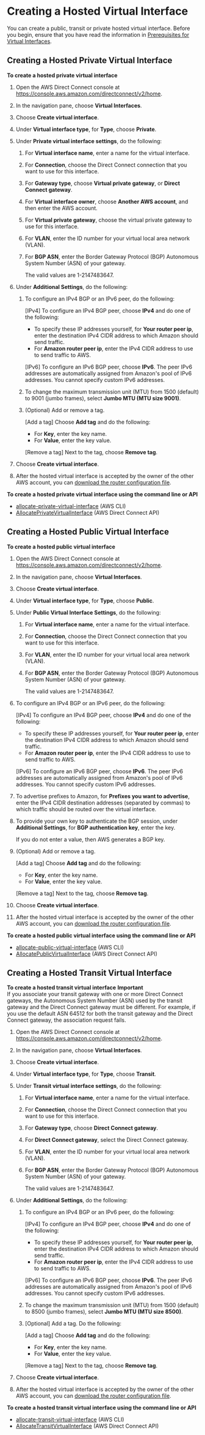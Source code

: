 # Creating a Hosted Virtual Interface<a name="createhostedvirtualinterface"></a>

You can create a public, transit or private hosted virtual interface\. Before you begin, ensure that you have read the information in [Prerequisites for Virtual Interfaces](WorkingWithVirtualInterfaces.md#vif-prerequisites)\.

## Creating a Hosted Private Virtual Interface<a name="create-hosted-private-vif"></a>

**To create a hosted private virtual interface**

1. Open the AWS Direct Connect console at [https://console\.aws\.amazon\.com/directconnect/v2/home](https://console.aws.amazon.com/directconnect/v2/home)\.

1. In the navigation pane, choose **Virtual Interfaces**\.

1. Choose **Create virtual interface**\.

1. Under **Virtual interface type**, for **Type**, choose **Private**\.

1. Under **Private virtual interface settings**, do the following:

   1. For **Virtual interface name**, enter a name for the virtual interface\.

   1. For **Connection**, choose the Direct Connect connection that you want to use for this interface\.

   1. For **Gateway type**, choose **Virtual private gateway**, or **Direct Connect gateway**\. 

   1. For **Virtual interface owner**, choose **Another AWS account**, and then enter the AWS account\. 

   1. For **Virtual private gateway**, choose the virtual private gateway to use for this interface\.

   1. For **VLAN**, enter the ID number for your virtual local area network \(VLAN\)\. 

   1. For **BGP ASN**, enter the Border Gateway Protocol \(BGP\) Autonomous System Number \(ASN\) of your gateway\.

      The valid values are 1\-2147483647\.

1. Under **Additional Settings**, do the following:

   1. To configure an IPv4 BGP or an IPv6 peer, do the following:

      \[IPv4\] To configure an IPv4 BGP peer, choose **IPv4** and do one of the following:
      + To specify these IP addresses yourself, for **Your router peer ip**, enter the destination IPv4 CIDR address to which Amazon should send traffic\. 
      + For **Amazon router peer ip**, enter the IPv4 CIDR address to use to send traffic to AWS\.

      \[IPv6\] To configure an IPv6 BGP peer, choose **IPv6**\. The peer IPv6 addresses are automatically assigned from Amazon's pool of IPv6 addresses\. You cannot specify custom IPv6 addresses\.

   1. To change the maximum transmission unit \(MTU\) from 1500 \(default\) to 9001 \(jumbo frames\), select **Jumbo MTU \(MTU size 9001\)**\.

   1. \(Optional\) Add or remove a tag\.

      \[Add a tag\] Choose **Add tag** and do the following:
      + For **Key**, enter the key name\.
      + For **Value**, enter the key value\.

      \[Remove a tag\] Next to the tag, choose **Remove tag**\.

1. Choose **Create virtual interface**\.

1. After the hosted virtual interface is accepted by the owner of the other AWS account, you can [download the router configuration file](create-vif.md#vif-router-config)\.

**To create a hosted private virtual interface using the command line or API**
+ [allocate\-private\-virtual\-interface](https://docs.aws.amazon.com/cli/latest/reference/directconnect/allocate-private-virtual-interface.html) \(AWS CLI\)
+ [AllocatePrivateVirtualInterface](https://docs.aws.amazon.com/directconnect/latest/APIReference/API_AllocatePrivateVirtualInterface.html) \(AWS Direct Connect API\)

## Creating a Hosted Public Virtual Interface<a name="create-hosted-public-vif"></a>

**To create a hosted public virtual interface**

1. Open the AWS Direct Connect console at [https://console\.aws\.amazon\.com/directconnect/v2/home](https://console.aws.amazon.com/directconnect/v2/home)\.

1. In the navigation pane, choose **Virtual Interfaces**\.

1. Choose **Create virtual interface**\.

1. Under **Virtual interface type**, for **Type**, choose **Public**\.

1. Under **Public Virtual Interface Settings**, do the following:

   1. For **Virtual interface name**, enter a name for the virtual interface\.

   1. For **Connection**, choose the Direct Connect connection that you want to use for this interface\.

   1. For **VLAN**, enter the ID number for your virtual local area network \(VLAN\)\. 

   1. For **BGP ASN**, enter the Border Gateway Protocol \(BGP\) Autonomous System Number \(ASN\) of your gateway\.

      The valid values are 1\-2147483647\.

1. To configure an IPv4 BGP or an IPv6 peer, do the following:

   \[IPv4\] To configure an IPv4 BGP peer, choose **IPv4** and do one of the following:
   + To specify these IP addresses yourself, for **Your router peer ip**, enter the destination IPv4 CIDR address to which Amazon should send traffic\. 
   + For **Amazon router peer ip**, enter the IPv4 CIDR address to use to send traffic to AWS\.

   \[IPv6\] To configure an IPv6 BGP peer, choose **IPv6**\. The peer IPv6 addresses are automatically assigned from Amazon's pool of IPv6 addresses\. You cannot specify custom IPv6 addresses\.

1. To advertise prefixes to Amazon, for **Prefixes you want to advertise**, enter the IPv4 CIDR destination addresses \(separated by commas\) to which traffic should be routed over the virtual interface\. 

1. To provide your own key to authenticate the BGP session, under **Additional Settings**, for **BGP authentication key**, enter the key\.

   If you do not enter a value, then AWS generates a BGP key\.

1. \(Optional\) Add or remove a tag\.

   \[Add a tag\] Choose **Add tag** and do the following:
   + For **Key**, enter the key name\.
   + For **Value**, enter the key value\.

   \[Remove a tag\] Next to the tag, choose **Remove tag**\.

1. Choose **Create virtual interface**\.

1. After the hosted virtual interface is accepted by the owner of the other AWS account, you can [download the router configuration file](create-vif.md#vif-router-config)\.

**To create a hosted public virtual interface using the command line or API**
+ [allocate\-public\-virtual\-interface](https://docs.aws.amazon.com/cli/latest/reference/directconnect/allocate-public-virtual-interface.html) \(AWS CLI\)
+ [AllocatePublicVirtualInterface](https://docs.aws.amazon.com/directconnect/latest/APIReference/API_AllocatePublicVirtualInterface.html) \(AWS Direct Connect API\)

## Creating a Hosted Transit Virtual Interface<a name="create-hosted-transit-vif"></a>

**To create a hosted transit virtual interface**
**Important**  
If you associate your transit gateway with one or more Direct Connect gateways, the Autonomous System Number \(ASN\) used by the transit gateway and the Direct Connect gateway must be different\. For example, if you use the default ASN 64512 for both the transit gateway and the Direct Connect gateway, the association request fails\.

1. Open the AWS Direct Connect console at [https://console\.aws\.amazon\.com/directconnect/v2/home](https://console.aws.amazon.com/directconnect/v2/home)\.

1. In the navigation pane, choose **Virtual Interfaces**\.

1. Choose **Create virtual interface**\.

1. Under **Virtual interface type**, for **Type**, choose **Transit**\.

1. Under **Transit virtual interface settings**, do the following:

   1. For **Virtual interface name**, enter a name for the virtual interface\.

   1. For **Connection**, choose the Direct Connect connection that you want to use for this interface\.

   1. For **Gateway type**, choose **Direct Connect gateway**\.

   1.  For **Direct Connect gateway**, select the Direct Connect gateway\.

   1. For **VLAN**, enter the ID number for your virtual local area network \(VLAN\)\. 

   1. For **BGP ASN**, enter the Border Gateway Protocol \(BGP\) Autonomous System Number \(ASN\) of your gateway\.

      The valid values are 1\-2147483647\.

1. Under **Additional Settings**, do the following:

   1. To configure an IPv4 BGP or an IPv6 peer, do the following:

      \[IPv4\] To configure an IPv4 BGP peer, choose **IPv4** and do one of the following:
      + To specify these IP addresses yourself, for **Your router peer ip**, enter the destination IPv4 CIDR address to which Amazon should send traffic\. 
      + For **Amazon router peer ip**, enter the IPv4 CIDR address to use to send traffic to AWS\.

      \[IPv6\] To configure an IPv6 BGP peer, choose **IPv6**\. The peer IPv6 addresses are automatically assigned from Amazon's pool of IPv6 addresses\. You cannot specify custom IPv6 addresses\.

   1. To change the maximum transmission unit \(MTU\) from 1500 \(default\) to 8500 \(jumbo frames\), select **Jumbo MTU \(MTU size 8500\)**\.

   1. \[Optional\] Add a tag\. Do the following:

      \[Add a tag\] Choose **Add tag** and do the following:
      + For **Key**, enter the key name\.
      + For **Value**, enter the key value\.

      \[Remove a tag\] Next to the tag, choose **Remove tag**\.

1. Choose **Create virtual interface**\.

1. After the hosted virtual interface is accepted by the owner of the other AWS account, you can [download the router configuration file](create-vif.md#vif-router-config)\.

**To create a hosted transit virtual interface using the command line or API**
+ [allocate\-transit\-virtual\-interface](https://docs.aws.amazon.com/cli/latest/reference/directconnect/allocate-public-transit-interface.html) \(AWS CLI\)
+ [AllocateTransitVirtualInterface](https://docs.aws.amazon.com/directconnect/latest/APIReference/API_AllocateTransitVirtualInterface.html) \(AWS Direct Connect API\)